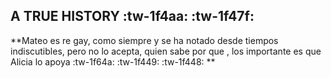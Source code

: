 ## A TRUE HISTORY  :tw-1f4aa: :tw-1f47f: ##

**Mateo es re gay, como siempre y se ha notado desde tiempos indiscutibles, pero no lo acepta, quien sabe por que , los importante es que Alicia lo apoya :tw-1f64a: :tw-1f449: :tw-1f448:
**
